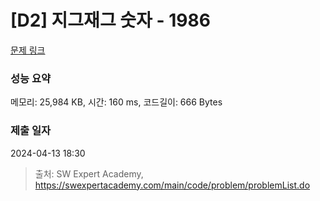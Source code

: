 # [D2] 지그재그 숫자 - 1986 

[문제 링크](https://swexpertacademy.com/main/code/problem/problemDetail.do?contestProbId=AV5PxmBqAe8DFAUq) 

### 성능 요약

메모리: 25,984 KB, 시간: 160 ms, 코드길이: 666 Bytes

### 제출 일자

2024-04-13 18:30



> 출처: SW Expert Academy, https://swexpertacademy.com/main/code/problem/problemList.do